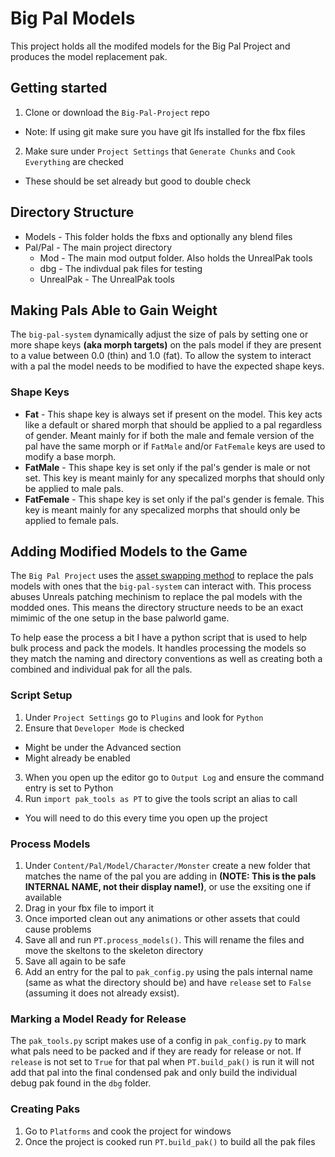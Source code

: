 # Big Pal Models
This project holds all the modifed models for the Big Pal Project and produces the model replacement pak.

## Getting started
1. Clone or download the `Big-Pal-Project` repo
  - Note: If using git make sure you have git lfs installed for the fbx files
2. Make sure under `Project Settings` that `Generate Chunks` and `Cook Everything` are checked
  - These should be set already but good to double check

## Directory Structure
- Models - This folder holds the fbxs and optionally any blend files
- Pal/Pal - The main project directory
  - Mod - The main mod output folder. Also holds the UnrealPak tools
  - dbg - The indivdual pak files for testing
  - UnrealPak - The UnrealPak tools

## Making Pals Able to Gain Weight
The `big-pal-system` dynamically adjust the size of pals by setting one or more shape keys **(aka morph targets)** on the pals model if they are present to a value between 0.0 (thin) and 1.0 (fat). To allow the system to interact with a pal the model needs to be modified to have the expected shape keys.

### Shape Keys
- **Fat** - This shape key is always set if present on the model. This key acts like a default or shared morph
that should be applied to a pal regardless of gender. Meant mainly for if both the male and female version of the pal have the same morph or if `FatMale` and/or `FatFemale` keys are used to modify a base morph.
- **FatMale** - This shape key is set only if the pal's gender is male or not set. This key is meant mainly
for any specalized morphs that should only be applied to male pals.
- **FatFemale** - This shape key is set only if the pal's gender is female. This key is meant mainly for any
specalized morphs that should only be applied to female pals. 

## Adding Modified Models to the Game
The `Big Pal Project` uses the [asset swapping method](https://pwmodding.wiki/docs/category/asset-swapping) to replace the pals models with ones that the `big-pal-system` can interact with. This process abuses Unreals patching mechinism to replace the pal models with the modded ones. This means the directory structure needs to be an exact mimimic of the one setup in the base palworld game.

To help ease the process a bit I have a python script that is used to help bulk process and pack the models. It handles processing the models so they match the naming and directory conventions as well as creating both a combined and individual pak for all the pals.

### Script Setup
1. Under `Project Settings` go to `Plugins` and look for `Python`
2. Ensure that `Developer Mode` is checked
  - Might be under the Advanced section
  - Might already be enabled 
3. When you open up the editor go to `Output Log` and ensure the command entry is set to Python
4. Run `import pak_tools as PT` to give the tools script an alias to call
  - You will need to do this every time you open up the project

### Process Models
1. Under `Content/Pal/Model/Character/Monster` create a new folder that matches the name of the
   pal you are adding in **(NOTE: This is the pals INTERNAL NAME, not their display name!)**, or use the exsiting one if available
2. Drag in your fbx file to import it
3. Once imported clean out any animations or other assets that could cause problems
4. Save all and run `PT.process_models()`. This will rename the files and move the skeltons to 
   the skeleton directory
5. Save all again to be safe
6. Add an entry for the pal to `pak_config.py` using the pals internal name (same as what the directory should be) and have `release` set to `False` (assuming it does not already exsist).

### Marking a Model Ready for Release
The `pak_tools.py` script makes use of a config in `pak_config.py` to mark what pals need to be packed and if
they are ready for release or not. If `release` is not set to `True` for that pal when `PT.build_pak()` is run
it will not add that pal into the final condensed pak and only build the individual debug pak found in the `dbg` folder.

### Creating Paks
1. Go to `Platforms` and cook the project for windows
2. Once the project is cooked run `PT.build_pak()` to build all the pak files
